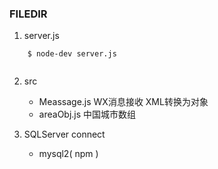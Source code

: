 ### FILEDIR
1. server.js
```$xslt
    $ node-dev server.js
  
```
2. src 
    - Meassage.js   WX消息接收 XML转换为对象
    - areaObj.js 中国城市数组
 
3. SQLServer connect
    - mysql2( npm )
     
